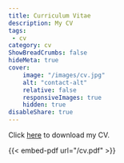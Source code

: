 ```yaml
---
title: Curriculum Vitae
description: My CV
tags:
 - cv
category: cv
ShowBreadCrumbs: false
hideMeta: true
cover:
    image: "/images/cv.jpg"
    alt: "contact-alt"
    relative: false
    responsiveImages: true
    hidden: true
disableShare: true
---
```


Click <a href='/cv.pdf'>here</a> to download my CV. 

{{< embed-pdf url="/cv.pdf" >}}